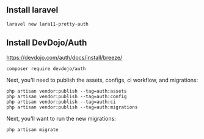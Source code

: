 ## Install laravel
```
laravel new lara11-pretty-auth
```

## Install DevDojo/Auth
https://devdojo.com/auth/docs/install/breeze/

```
composer require devdojo/auth
```

Next, you'll need to publish the assets, configs, ci workflow, and migrations:

```
php artisan vendor:publish --tag=auth:assets
php artisan vendor:publish --tag=auth:config
php artisan vendor:publish --tag=auth:ci
php artisan vendor:publish --tag=auth:migrations
```

Next, you'll want to run the new migrations:

```
php artisan migrate
```
